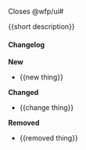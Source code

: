 Closes @wfp/ui#

{{short description}}

#### Changelog

**New**

* {{new thing}}

**Changed**

* {{change thing}}

**Removed**

* {{removed thing}}
